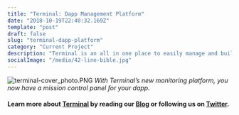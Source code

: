 ```yaml
---
title: "Terminal: Dapp Management Platform"
date: "2018-10-19T22:40:32.169Z"
template: "post"
draft: false
slug: "terminal-dapp-platform"
category: "Current Project"
description: "Terminal is an all in one place to easily manage and build dApps, from testing to produciton. Terminal Monitoring is the best way to track and analyze dapp specific activity."
socialImage: "/media/42-line-bible.jpg"
---
```


![terminal-cover_photo.PNG](/media/terminal_cover_photo.PNG)
     *With Terminal’s new monitoring platform, you now have a mission control panel for your dapp.*

#### Learn more about [Terminal](https://terminal.co) by reading our [Blog](https://blog.terminal.co) or following us on [Twitter](https://twitter.com/terminaldotco).







